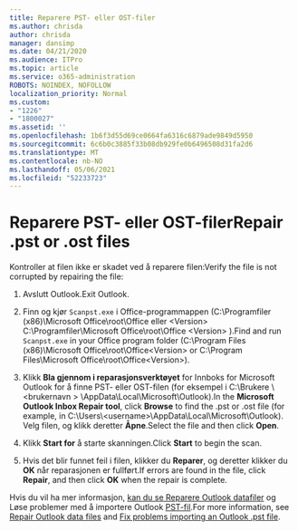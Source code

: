 ```yaml
---
title: Reparere PST- eller OST-filer
ms.author: chrisda
author: chrisda
manager: dansimp
ms.date: 04/21/2020
ms.audience: ITPro
ms.topic: article
ms.service: o365-administration
ROBOTS: NOINDEX, NOFOLLOW
localization_priority: Normal
ms.custom:
- "1226"
- "1800027"
ms.assetid: ''
ms.openlocfilehash: 1b6f3d55d69ce0664fa6316c6879ade9849d5950
ms.sourcegitcommit: 6c6b0c3885f33b08db929fe0b6496508d31fa2d6
ms.translationtype: MT
ms.contentlocale: nb-NO
ms.lasthandoff: 05/06/2021
ms.locfileid: "52233723"
---
```

# <a name="repair-pst-or-ost-files"></a><span data-ttu-id="cac1d-102">Reparere PST- eller OST-filer</span><span class="sxs-lookup"><span data-stu-id="cac1d-102">Repair .pst or .ost files</span></span>

<span data-ttu-id="cac1d-103">Kontroller at filen ikke er skadet ved å reparere filen:</span><span class="sxs-lookup"><span data-stu-id="cac1d-103">Verify the file is not corrupted by repairing the file:</span></span>

1. <span data-ttu-id="cac1d-104">Avslutt Outlook.</span><span class="sxs-lookup"><span data-stu-id="cac1d-104">Exit Outlook.</span></span>

2. <span data-ttu-id="cac1d-105">Finn og kjør `Scanpst.exe` i Office-programmappen (C:\Programfiler (x86)\Microsoft Office\root\Office eller \<Version\> C:\Programfiler\Microsoft Office\root\Office \<Version\> ).</span><span class="sxs-lookup"><span data-stu-id="cac1d-105">Find and run `Scanpst.exe` in your Office program folder (C:\Program Files (x86)\Microsoft Office\root\Office\<Version\> or C:\Program Files\Microsoft Office\root\Office\<Version\>).</span></span>

3. <span data-ttu-id="cac1d-106">Klikk **Bla gjennom i reparasjonsverktøyet**  for Innboks for Microsoft Outlook for å finne PST- eller OST-filen (for eksempel i C:\Brukere \\<brukernavn \> \AppData\Local\Microsoft\Outlook).</span><span class="sxs-lookup"><span data-stu-id="cac1d-106">In the **Microsoft Outlook Inbox Repair tool**, click **Browse** to find the .pst or .ost file (for example, in C:\Users\\<username\>\AppData\Local\Microsoft\Outlook).</span></span> <span data-ttu-id="cac1d-107">Velg filen, og klikk deretter **Åpne**.</span><span class="sxs-lookup"><span data-stu-id="cac1d-107">Select the file and then click **Open**.</span></span>

4. <span data-ttu-id="cac1d-108">Klikk **Start for** å starte skanningen.</span><span class="sxs-lookup"><span data-stu-id="cac1d-108">Click **Start** to begin the scan.</span></span>

5. <span data-ttu-id="cac1d-109">Hvis det blir funnet feil i filen, klikker du **Reparer**, og deretter klikker du **OK** når reparasjonen er fullført.</span><span class="sxs-lookup"><span data-stu-id="cac1d-109">If errors are found in the file, click **Repair**, and then click **OK** when the repair is complete.</span></span>

<span data-ttu-id="cac1d-110">Hvis du vil ha mer informasjon, [kan du se Reparere Outlook datafiler](https://support.office.com/article/25663bc3-11ec-4412-86c4-60458afc5253) og Løse problemer med å importere Outlook [PST-fil](https://support.office.com/article/2d2e50dc-5c36-4ab2-ab50-f1be733b3d6e).</span><span class="sxs-lookup"><span data-stu-id="cac1d-110">For more information, see [Repair Outlook data files](https://support.office.com/article/25663bc3-11ec-4412-86c4-60458afc5253) and [Fix problems importing an Outlook .pst file](https://support.office.com/article/2d2e50dc-5c36-4ab2-ab50-f1be733b3d6e).</span></span>
